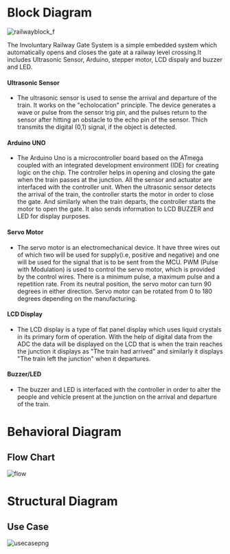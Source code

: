 # Block Diagram

![railwayblock_f](https://user-images.githubusercontent.com/98875082/157015165-2590e622-2bc6-45f3-8456-419daaaa85c0.png)

The Involuntary Railway Gate System is a simple embedded system which automatically opens and closes the gate at a railway level crossing.It includes Ultrasonic Sensor, Arduino, stepper motor, LCD dispaly and buzzer and LED.

#### Ultrasonic Sensor
- The ultrasonic sensor is used to sense the arrival and departure of the train. It works on the "echolocation" principle. The device generates a wave or pulse from the sensor trig pin, and the pulses return to the sensor after hitting an obstacle to the echo pin of the sensor. Thich transmits the digital (0,1) signal, if the object is detected.


#### Arduino UNO 
- The Arduino Uno is a microcontroller board based on the ATmega coupled with an integrated development environment (IDE) for creating logic on the chip. The controller helps in opening and closing the gate when the train passes at the junction. All the sensor and actuator are interfaced with the controller unit. When the ultrasonic sensor detects the arrival of the train, the controller starts the motor in order to close the gate. And similarly when the train departs, the controller starts the motor to open the gate. It also sends information to LCD BUZZER and LED for display purposes.


#### Servo Motor
- The servo motor is an electromechanical device. It have three wires out of which two will be used for supply(i.e, positive and negative) and one will be used for the signal that is to be sent from the MCU. PWM (Pulse with Modulation) is used to control the servo motor, which is provided by the control wires. There is a minimum pulse, a maximum pulse and a repetition rate. From its neutral position, the servo motor can turn 90 degrees in either direction. Servo motor can be rotated from 0 to 180 degrees depending on the manufacturing.


#### LCD Display
- The LCD display is a type of flat panel display which uses liquid crystals in its primary form of operation. With the help of digital data from the ADC the data will be displayed on the LCD that is when the train reaches the junction it displays as "The train had arrived" and similarly it displays "The train left the junction" when it departures.

#### Buzzer/LED
- The buzzer and LED is interfaced with the controller in order to alter the people and vehicle present at the junction on the arrival and departure of the train.

# Behavioral Diagram
## Flow Chart

![flow](https://user-images.githubusercontent.com/98875082/155775138-7965d5ee-7e8d-42f5-9cc7-54e0468b4c24.png)

# Structural Diagram
## Use Case

![usecasepng](https://user-images.githubusercontent.com/98875082/155789978-748a069e-f924-4493-9328-aeccf1f9dcaa.png)




